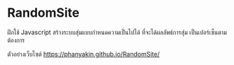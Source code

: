 # RandomSite
ฝึกใช้ Javascript สร้างระบบสุ่มแบบกำหนดความเป็นไปได้ ที่จะได้ผลลัพธ์การสุ่ม เป็นเปอร์เซ็นตามต้องการ 

ตัวอย่างเว็บไซต์
https://phanyakin.github.io/RandomSite/
